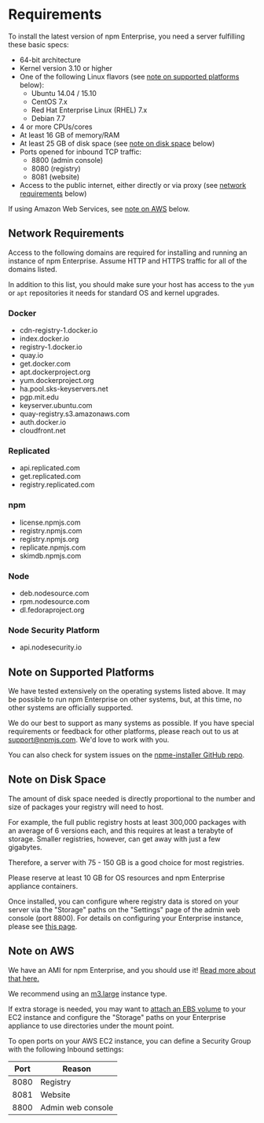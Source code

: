 # Requirements

To install the latest version of npm Enterprise, you need a server fulfilling these basic specs:

- 64-bit architecture
- Kernel version 3.10 or higher
- One of the following Linux flavors (see [note on supported platforms](#note-on-supported-platforms) below):
    - Ubuntu 14.04 / 15.10
    - CentOS 7.x
    - Red Hat Enterprise Linux (RHEL) 7.x
    - Debian 7.7
- 4 or more CPUs/cores
- At least 16 GB of memory/RAM
- At least 25 GB of disk space (see [note on disk space](#note-on-disk-space) below)
- Ports opened for inbound TCP traffic:
    - 8800 (admin console)
    - 8080 (registry)
    - 8081 (website)
- Access to the public internet, either directly or via proxy (see [network requirements](#network-requirements) below)

If using Amazon Web Services, see [note on AWS](#note-on-aws) below.

## Network Requirements

Access to the following domains are required for installing and running an instance of npm Enterprise. Assume HTTP and HTTPS traffic for all of the domains listed.

In addition to this list, you should make sure your host has access to the `yum` or `apt` repositories it needs for standard OS and kernel upgrades.

### Docker

- cdn-registry-1.docker.io
- index.docker.io
- registry-1.docker.io
- quay.io
- get.docker.com
- apt.dockerproject.org
- yum.dockerproject.org
- ha.pool.sks-keyservers.net
- pgp.mit.edu
- keyserver.ubuntu.com
- quay-registry.s3.amazonaws.com
- auth.docker.io
- cloudfront.net

### Replicated

- api.replicated.com
- get.replicated.com
- registry.replicated.com

### npm

- license.npmjs.com
- registry.npmjs.com
- registry.npmjs.org
- replicate.npmjs.com
- skimdb.npmjs.com

### Node

- deb.nodesource.com
- rpm.nodesource.com
- dl.fedoraproject.org

### Node Security Platform

- api.nodesecurity.io

## Note on Supported Platforms

We have tested extensively on the operating systems listed above. It may be possible to run npm Enterprise on other systems, but, at this time, no other systems are officially supported.

We do our best to support as many systems as possible. If you have special requirements or feedback for other platforms, please reach out to us at support@npmjs.com. We'd love to work with you.

You can also check for system issues on the <a href="https://github.com/npm/npme-installer/issues" target="_blank">npme-installer GitHub repo</a>.

## Note on Disk Space

The amount of disk space needed is directly proportional to the number and size of packages your registry will need to host.

For example, the full public registry hosts at least 300,000 packages with an average of 6 versions each, and this requires at least a terabyte of storage. Smaller registries, however, can get away with just a few gigabytes.

Therefore, a server with 75 - 150 GB is a good choice for most registries.

Please reserve at least 10 GB for OS resources and npm Enterprise appliance containers.

Once installed, you can configure where registry data is stored on your server via the "Storage" paths on the "Settings" page of the admin web console (port 8800). For details on configuring your Enterprise instance, please see [this page](customization.md).

<a name="note-aws"></a>
## Note on AWS

We have an AMI for npm Enterprise, and you should use it! [Read more about that here.](platforms/aws.md)

We recommend using an <a href="https://aws.amazon.com/ec2/instance-types/#M3" target="_blank">m3.large</a> instance type.

If extra storage is needed, you may want to <a href="http://docs.aws.amazon.com/AWSEC2/latest/UserGuide/ebs-using-volumes.html" target="_blank">attach an EBS volume</a> to your EC2 instance and configure the "Storage" paths on your Enterprise appliance to use directories under the mount point.

To open ports on your AWS EC2 instance, you can define a Security Group with the following Inbound settings:

| Port | Reason            |
| ---- | ----------------- |
| 8080 | Registry          |
| 8081 | Website           |
| 8800 | Admin web console |
